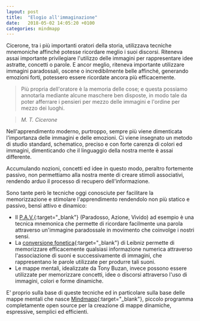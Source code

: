 ```yaml
---
layout: post
title:  "Elogio all'immaginazione"
date:   2018-05-02 14:05:20 +0100
categories: mindmapp
---
```


Cicerone, tra i più importanti oratori della storia, utilizzava tecniche mnemoniche affinché potesse ricordare meglio i suoi discorsi. Riteneva assai importante privilegiare l'utilizzo delle immagini per rappresentare idee astratte, concetti o parole. E ancor meglio, riteneva importante utilizzare immagini paradossali, oscene o incredibilmente belle affinché, generando emozioni forti, potessero essere ricordate ancora più efficacemente.

> Più propria dell'oratore è la memoria delle cose; e questa possiamo annotarla mediante alcune maschere ben disposte, in modo tale da poter afferrare i pensieri per mezzo delle immagini e l'ordine per mezzo dei luoghi.

> *M. T. Cicerone*

Nell'apprendimento moderno, purtroppo, sempre più viene dimenticata l'importanza delle immagini e delle emozioni. Ci viene insegnato un metodo di studio standard, schematico,  preciso e con forte carenza di colori ed immagini, dimenticando che il linguaggio della nostra mente è assai differente. 

Accumulando nozioni, concetti ed idee in questo modo, peraltro fortemente passivo, non permettiamo alla nostra mente di creare stimoli associativi, rendendo arduo il processo di recupero dell'informazione.

Sono tante però le tecniche oggi conosciute per facilitare la memorizzazione e stimolare l'apprendimento rendendolo non più statico e passivo, bensì attivo e dinamico:
* Il [P.A.V.](https://www.matteosalvo.com/il-pav-la-chiave-del-ricordo){:target="_blank"} (Paradosso, Azione, Vivido) ad esempio è una tecnica mnemonica che permette di ricordare facilmente una parola attraverso un'immagine paradossale in movimento che coinvolge i nostri sensi.
* La [conversione fonetica](https://www.matteosalvo.com/conversione-della-fonetica){:target="_blank"} di Leibniz permette di memorizzare efficacemente qualsiasi informazione numerica attraverso l'associazione di suoni e successivamente di immagini, che rappresentano le parole utilizzate per produrre tali suoni.
* Le mappe mentali,  idealizzate da Tony Buzan, invece possono essere utilizzate per memorizzare concetti, idee o discorsi attraverso l'uso di immagini, colori e forme dinamiche.

E' proprio sulla base di queste tecniche ed in particolare sulla base delle mappe mentali che nasce [Mindmapp](https://mindmapp.github.io){:target="_blank"}, piccolo programma completamente open source per la creazione di mappe dinamiche, espressive, semplici ed efficienti.